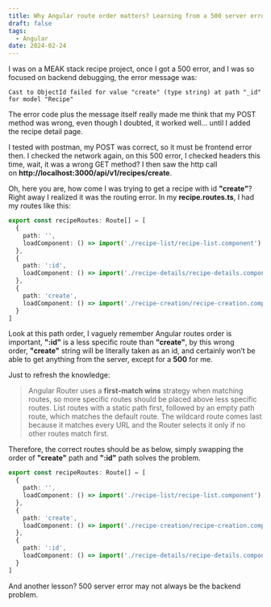 ```yaml
---
title: Why Angular route order matters? Learning from a 500 server error
draft: false
tags:
  - Angular
date: 2024-02-24
---
```

I was on a MEAK stack recipe project, once I got a 500 error, and I was so focused on backend debugging, the error message was:

```plaintext
Cast to ObjectId failed for value "create" (type string) at path "_id" for model "Recipe"
```

The error code plus the message itself really made me think that my POST method was wrong, even though I doubted, it worked well… until I added the recipe detail page.

I tested with postman, my POST was correct, so it must be frontend error then. I checked the network again, on this 500 error, I checked headers this time, wait, it was a wrong GET method? I then saw the http call on **http://localhost:3000/api/v1/recipes/create**.

Oh, here you are, how come I was trying to get a recipe with id **"create"**? Right away I realized it was the routing error. In my **recipe.routes.ts**, I had my routes like this:

```typescript
export const recipeRoutes: Route[] = [
  {
    path: '',
    loadComponent: () => import('./recipe-list/recipe-list.component').then(c => c.RecipeListComponent)
  },
  {
    path: ':id',
    loadComponent: () => import('./recipe-details/recipe-details.component').then(c => c.RecipeDetailsComponent)
  },
  {
    path: 'create',
    loadComponent: () => import('./recipe-creation/recipe-creation.component').then(c => c.RecipeCreationComponent)
  }
]
```

Look at this path order, I vaguely remember Angular routes order is important, **":id"** is a less specific route than **"create"**, by this wrong order, **"create"** string will be literally taken as an id, and certainly won’t be able to get anything from the server, except for a **500** for me.

Just to refresh the knowledge:

> Angular Router uses a **first-match wins** strategy when matching routes, so more specific routes should be placed above less specific routes. List routes with a static path first, followed by an empty path route, which matches the default route. The wildcard route comes last because it matches every URL and the Router selects it only if no other routes match first.

Therefore, the correct routes should be as below, simply swapping the order of **"create"** path and **":id"** path solves the problem.

```typescript
export const recipeRoutes: Route[] = [
  {
    path: '',
    loadComponent: () => import('./recipe-list/recipe-list.component').then(c => c.RecipeListComponent)
  },
  {
    path: 'create',
    loadComponent: () => import('./recipe-creation/recipe-creation.component').then(c => c.RecipeCreationComponent)
  },
  {
    path: ':id',
    loadComponent: () => import('./recipe-details/recipe-details.component').then(c => c.RecipeDetailsComponent)
  }
]
```

And another lesson? 500 server error may not always be the backend problem.